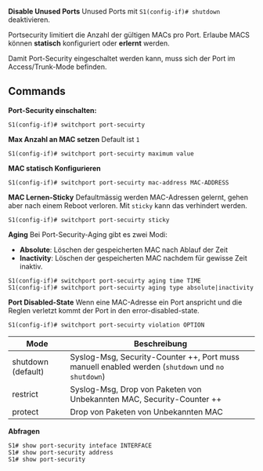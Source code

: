 **Disable Unused Ports**
Unused Ports mit `S1(config-if)# shutdown` deaktivieren.

Portsecurity limitiert die Anzahl der gültigen MACs pro Port.
Erlaube MACS können **statisch** konfiguriert oder **erlernt** werden.

Damit Port-Security eingeschaltet werden kann, muss sich der Port im Access/Trunk-Mode befinden.


## Commands
**Port-Security einschalten:**
```
S1(config-if)# switchport port-secuirty
```

**Max Anzahl an MAC setzen**
Default ist `1`
```
S1(config-if)# switchport port-secuirty maximum value
```

**MAC statisch Konfigurieren**
```
S1(config-if)# switchport port-secuirty mac-address MAC-ADDRESS
```

**MAC Lernen-Sticky**
Defaultmässig werden MAC-Adressen gelernt, gehen aber nach einem Reboot verloren.
Mit `sticky` kann das verhindert werden.
```
S1(config-if)# switchport port-secuirty sticky
```

**Aging**
Bei Port-Security-Aging gibt es zwei Modi: 
- **Absolute**: Löschen der gespeicherten MAC nach Ablauf der Zeit
- **Inactivity**: Löschen der gespeicherten MAC nachdem für gewisse Zeit inaktiv.
```
S1(config-if)# switchport port-secuirty aging time TIME
S1(config-if)# switchport port-secuirty aging type absolute|inactivity
```

**Port Disabled-State**
Wenn eine MAC-Adresse ein Port anspricht und die Reglen verletzt kommt der Port in den error-disabled-state.

```
S1(config-if)# switchport port-secuirty violation OPTION
```

| Mode               | Beschreibung                                                                                     |
| ------------------ | ------------------------------------------------------------------------------------------------ |
| shutdown (default) | Syslog-Msg, Security-Counter ++, Port muss manuell enabled werden (`shutdown` und `no shutdown`) |
| restrict           | Syslog-Msg, Drop von Paketen von Unbekannten MAC, Security-Counter ++                            |
| protect            | Drop von Paketen von Unbekannten MAC                                                             |


**Abfragen**
```
S1# show port-security inteface INTERFACE
S1# show port-security address
S1# show port-security
```
